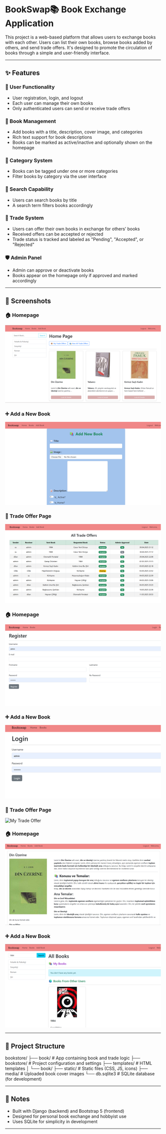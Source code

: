 # BookSwap📚 Book Exchange Application

This project is a web-based platform that allows users to exchange books with each other. Users can list their own books, browse books added by others, and send trade offers. It's designed to promote the circulation of books through a simple and user-friendly interface.

---

## ✨ Features

### 👤 User Functionality
- User registration, login, and logout
- Each user can manage their own books
- Only authenticated users can send or receive trade offers

### 📘 Book Management
- Add books with a title, description, cover image, and categories
- Rich text support for book descriptions
- Books can be marked as active/inactive and optionally shown on the homepage

### 🧩 Category System
- Books can be tagged under one or more categories
- Filter books by category via the user interface

### 🔎 Search Capability
- Users can search books by title
- A search term filters books accordingly

### 🔁 Trade System
- Users can offer their own books in exchange for others’ books
- Received offers can be accepted or rejected
- Trade status is tracked and labeled as "Pending", "Accepted", or "Rejected"

### 🛡️ Admin Panel
- Admin can approve or deactivate books
- Books appear on the homepage only if approved and marked accordingly

---

## 📸 Screenshots

### 🏠 Homepage
![Homepage](screenshots/home-page.png)

### ➕ Add a New Book
![Add Book](screenshots/add-book.png)

### 🔁 Trade Offer Page
![All Trade Offers](screenshots/all-trade-offers.png)

### 🏠 Homepage
![Register](screenshots/register.png)

### ➕ Add a New Book
![Login](screenshots/login.png)

### 🔁 Trade Offer Page
![My Trade Offer](screenshots/my-trade-offer.png)

### 🏠 Homepage
![Book Details](screenshots/book-details.png)

### ➕ Add a New Book
![Book Search](screenshots/book-search.png)


---

## 🧱 Project Structure
bookstore/
├── book/ # App containing book and trade logic
├── bookstore/ # Project configuration and settings
├── templates/ # HTML templates
│ └── book/
├── static/ # Static files (CSS, JS, icons)
├── media/ # Uploaded book cover images
└── db.sqlite3 # SQLite database (for development)

---

## 📌 Notes

- Built with Django (backend) and Bootstrap 5 (frontend)
- Designed for personal book exchange and hobbyist use
- Uses SQLite for simplicity in development

---

